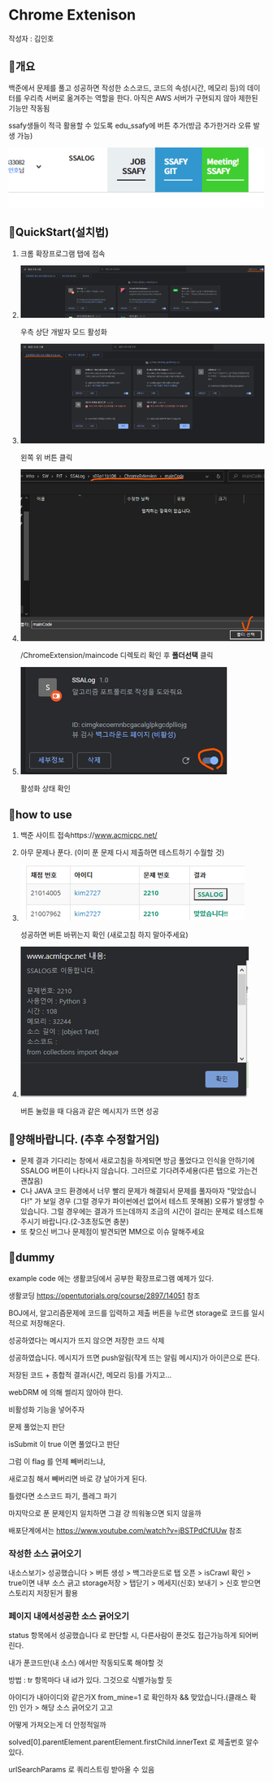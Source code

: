 # Chrome Extenison

작성자 : 김인호

## 🍕개요

백준에서 문제를 풀고 성공하면 작성한 소스코드, 코드의 속성(시간, 메모리 등)의 데이터를 우리측 서버로 옮겨주는 역할을 한다.
아직은 AWS 서버가 구현되지 않아 제한된 기능만 작동됨

ssafy생들이 적극 활용할 수 있도록 edu_ssafy에 버튼 추가(방금 추가한거라 오류 발생 가능)

![image-20200717111718014](README.assets/image-20200717111718014.png)

## 🚀QuickStart(설치법)

1. 크롬 확장프로그램 탭에 접속

2. ![image-20200717150242697](README.assets/image-20200717150242697.png)

   우측 상단 개발자 모드 활성화

3. ![image-20200717102924864](README.assets/image-20200717102924864.png)

   왼쪽 위 버튼 클릭

4. ![image-20200717103009326](README.assets/image-20200717103009326.png)

   /ChromeExtension/maincode 디렉토리 확인 후 **폴더선택** 클릭

5. ![image-20200717103116801](README.assets/image-20200717103116801.png)

   활성화 상태 확인

## 📌how to use

1. 백준 사이트 접속https://www.acmicpc.net/

2. 아무 문제나 푼다. (이미 푼 문제 다시 제출하면 테스트하기 수월할 것)

3. ![image-20200717103509950](README.assets/image-20200717103509950.png)

   성공하면 버튼 바뀌는지 확인 (새로고침 하지 말아주세요)

4. ![image-20200717103525377](README.assets/image-20200717103525377.png)

   버튼 눌렀을 때 다음과 같은 메시지가 뜨면 성공

## 🥺양해바랍니다. (추후 수정할거임)

* 문제 결과 기다리는 창에서 새로고침을 하게되면 방금 풀었다고 인식을 안하기에 SSALOG 버튼이 나타나지 않습니다. 그러므로 기다려주세용(다른 탭으로 가는건 괜찮음)
* C나 JAVA 코드 환경에서 너무 빨리 문제가 해결되서 문제를 풀자마자 "맞았습니다!" 가 보일 경우 (그럴 경우가 파이썬에선 없어서 테스트 못해봄) 오류가 발생할 수 있습니다. 그럴 경우에는 결과가 뜨는데까지 조금의 시간이 걸리는 문제로 테스트해주시기 바랍니다.(2-3초정도면 충분)
* 또 찾으신 버그나 문제점이 발견되면 MM으로 이슈 말해주세요





## 🧱dummy

example code 에는 생활코딩에서 공부한 확장프로그램 예제가 있다.

생활코딩 https://opentutorials.org/course/2897/14051 참조

BOJ에서, 알고리즘문제에 코드를 입력하고 제출 버튼을 누르면 storage로 코드를 일시적으로 저장해온다.

성공하였다는 메시지가 뜨지 않으면 저장한 코드 삭제

성공하였습니다. 메시지가 뜨면 push알림(작게 뜨는 알림 메시지)가 아이콘으로 뜬다.

저장된 코드 + 종합적 결과(시간, 메모리 등)를 가지고...



webDRM 에 의해 썰리지 않아야 한다.

비활성화 기능을 넣어주자



문제 풀었는지 판단

isSubmit 이 true 이면 풀었다고 판단

그럼 이 flag 를 언제 빼버리느냐,

새로고침 해서 빼버리면 바로 걍 날아가게 된다.



틀렸다면 소스코드 파기, 플레그 파기



마지막으로 푼 문제인지 일치하면 그걸 걍 띄워놓으면 되지 않을까



배포단계에서는 https://www.youtube.com/watch?v=jBSTPdCfUUw 참조



### 작성한 소스 긁어오기

내소스보기> 성공했습니다 > 버튼 생성 > 백그라운드로 탭 오픈 > isCrawl 확인 > true이면 내부 소스 긁고 storage저장 > 탭닫기 > 메세지(신호) 보내기 > 신호 받으면 스토리지 저장된거 활용

### 페이지 내에서성공한 소스 긁어오기

status 항목에서 성공했습니다 로 판단할 시, 다른사람이 푼것도 접근가능하게 되어버린다.

내가 푼코드만(내 소스) 에서만 작동되도록 해야할 것

방법 : tr 항목마다 내 id가 있다. 그것으로 식별가능할 듯

아이디가 내아이디와 같은가X from_mine=1 로 확인하자 && 맞았습니다.(클래스 확인) 인가 > 해당 소스 긁어오기 고고

어떻게 가져오는게 더 안정적일까





solved[0].parentElement.parentElement.firstChild.innerText 로 제출번호 알수있다.

urlSearchParams 로 쿼리스트링 받아올 수 있음

